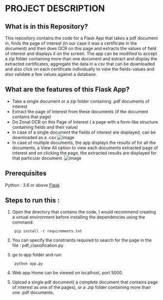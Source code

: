 # PROJECT DESCRIPTION

## What is in this Repository?
This repository contains the code for a Flask App that takes a pdf document in, finds the page of interest (in our case it was a certificate in the document) and then does OCR on this page and extracts the values of field of interest and displays it on the screen. The app can be modified to accept a zip folder containing more than one document and extract and display the extracted certificates, aggregate the data in a csv that can be downloaded and also click on each certificate individually to view the fields-values and also validate a few values against a database.

## What are the features of this Flask App?

* Take a single document or a zip folder containing .pdf documents of interest
* Extract the page of Interest from these documents (if the document contains that page)
* Do Zonal OCR on this Page of Interest ( a page with a form-like structure containing fields and their value)
* In case of a single document the fields of interest are displayed, can be downloaded as a .csv
![image]()
* In case of multiple documents, the app displays the results of for all the documents, a View All option to view each documents extracted page of interest and on clicking the page, the extracted results are displayed for that particular document.
![image]()



## Prerequisites 
Python : 3.6 or above
[Flask](https://flask.palletsprojects.com/en/1.1.x/installation/)
		

## Steps to run this :
1. Open the directory that contains the code, I would recommend creating a virtual environment before installing the dependencies using the command:
	
		pip install -r requirements.txt

2. You can specify the constraints required to search for the page in the file : pdf_classification.py.

3. go to app folder and run:

		python app.py

4. Web app Home can be viewed on localhost, port 5000.

5. Upload a single pdf document( a complete document that contains page of interest as one of the pages), or a .zip folder containing more than one .pdf documents. 
